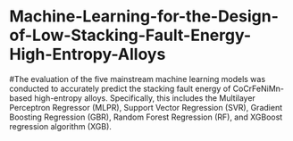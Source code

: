 # Machine-Learning-for-the-Design-of-Low-Stacking-Fault-Energy-High-Entropy-Alloys
#The evaluation of the five mainstream machine learning models was conducted to accurately predict the stacking fault energy of CoCrFeNiMn-based high-entropy alloys. Specifically, this includes the Multilayer Perceptron Regressor (MLPR), Support Vector Regression (SVR), Gradient Boosting Regression (GBR), Random Forest Regression (RF), and XGBoost regression algorithm (XGB).
